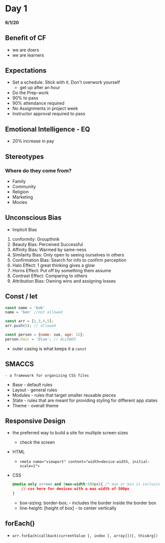 # Day 1 
#### 6/1/20

## Benefit of CF
- we are doers
- we are learners

## Expectations
- Set a schedule. Stick with it. Don't overwork yourself
    - get up after an hour
- Do the Prep-work
- 90% to pass
- 90% attendance required
- No Assignments in project week
- Instructor approval required to pass

## Emotional Intelligence - EQ
- 20% increase in pay

## Stereotypes
### Where do they come from?
- Family
- Community
- Religion
- Marketing
- Movies

## Unconscious Bias
- Implicit Bias

1. conformity: Groupthink
1. Beauty Bias: Perceived Successful
1. Affinity Bias: Warmed by same-ness
1. Similarity Bias: Only open to seeing ourselves in others
1. Confirmation Bias: Search for info to confirm perception
1. Halo Effect: 1 great thinking gives a glow
1. Horns Effect: Put off by something them assume
1. Contrast Effect: Comparing to others
1. Attribution Bias: Owning wins and assigning losses

## Const / let
``` JavaScript
const name = 'bob' 
name = 'ben' //not allowed

const arr = [1,3,4,5];
arr.push(5); // allowed

const person = {name: sue, age: 12};
person.hair = 'blue'; // ALLOWED
```

- outer casing is what keeps it a `const`

## SMACCS
    - a framework for organizing CSS files
- Base - default rules
- Layout - general rules
- Modules - rules that target smaller reusable pieces
- State - rules that are meant for providing styling for different app states
- Theme - overall theme

## Responsive Design
- the preferred way to build a site for multiple screen sizes
    - check the screen 
- HTML
    - `<meta name="viewport" content="width=device-width, initial-scale=1">`
- CSS     
    ``` CSS
    @media only screen and (max-width:500px){ /* max or min is inclusive */
        // css here for devices with a max width of 500px    
    }
    ```

    - box-sizing: border-box; - includes the border inside the border box
    - line-height: [height of box] - to center vertically

## forEach()
- `arr.forEach(callback(currentValue [, index [, array]])[, thisArg])`